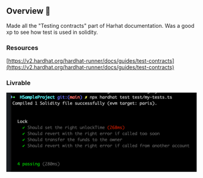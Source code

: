 ## Overview 📝

Made all the "Testing contracts" part of Harhat documentation.
Was a good xp to see how test is used in solidity.

### Resources

[https://v2.hardhat.org/hardhat-runner/docs/guides/test-contracts](https://v2.hardhat.org/hardhat-runner/docs/guides/test-contracts)

### Livrable

![4/4 Tests passed](./HardhatTestingTuto.png)
